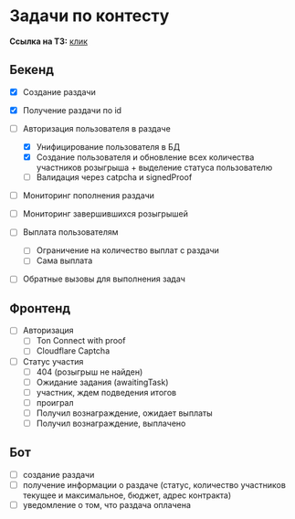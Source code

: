 # Задачи по контесту
**Ссылка на ТЗ:** [клик](https://telegra.ph/MyTonWallet-Giveaways-04-27)
## Бекенд
- [x] Создание раздачи
- [x] Получение раздачи по id
- [ ] Авторизация пользователя в раздаче
    - [x] Унифицирование пользователя в БД
    - [x] Создание пользователя и обновление всех количества участников розыгрыша + выделение статуса пользователю
    - [ ] Валидация через catpcha и signedProof
- [ ] Мониторинг пополнения раздачи
- [ ] Мониторинг завершившихся розыгрышей
- [ ] Выплата пользователям
    - [ ] Ограничение на количество выплат с раздачи
    - [ ] Сама выплата
- [ ] Обратные вызовы для выполнения задач


## Фронтенд
- [ ] Авторизация
    - [ ] Ton Connect with proof
    - [ ] Cloudflare Captcha
- [ ] Статус участия
    - [ ] 404 (розыгрыш не найден)
    - [ ] Ожидание задания (awaitingTask)
    - [ ] участник, ждем подведения итогов
    - [ ] проиграл
    - [ ] Получил вознаграждение, ожидает выплаты
    - [ ] Получил вознаграждение, выплачено

## Бот
- [ ] создание раздачи
- [ ] получение информации о раздаче (статус, количество участников текущее и максимальное, бюджет, адрес контракта)
- [ ] уведомление о том, что раздача оплачена
